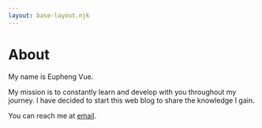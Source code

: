 ```yaml
---
layout: base-layout.njk
---
```


# About

My name is Eupheng Vue.

My mission is to constantly learn and develop with you throughout my journey. I have decided to start this web blog to share the knowledge I gain.

You can reach me at [email](mailto:hi@euphengvue.com).
